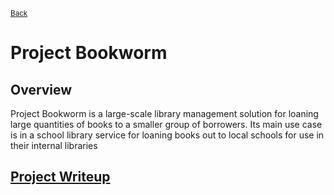 <sup> [Back](.) </sup>
# Project Bookworm

## Overview
Project Bookworm is a large-scale library management solution for loaning large
quantities of books to a smaller group of borrowers.
Its main use case is in a school library service for loaning books out to local
schools for use in their internal libraries

## [Project Writeup](writeup.md)
